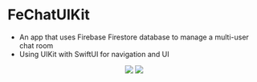 # FeChatUIKit

- An app that uses Firebase Firestore database to manage a multi-user chat room
- Using UIKit with SwiftUI for navigation and UI

<p align="center"> 

<img src="https://github.com/fesvieira/FeChatUIKit/assets/65823376/a7b44bd4-870d-461c-a3bd-f306a49a5e91"/>
<img src="https://github.com/fesvieira/FeChatUIKit/assets/65823376/81e773ad-69b0-4bcd-8590-25939dbbd45f"/>

</p>
